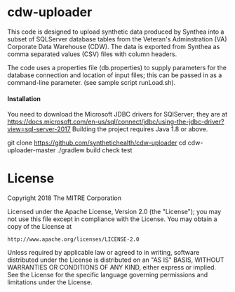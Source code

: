 # cdw-uploader

This code is designed to upload synthetic data produced by Synthea into a subset of SQLServer database 
tables from the Veteran's Adminstration (VA) Corporate Data Warehouse (CDW).  The data is exported from
Synthea as comma separated values (CSV) files with column headers.   

The code uses a properties file (db.properties) to supply parameters for the database connection and
location of input files; this can be passed in as a command-line parameter. (see sample script runLoad.sh).

#### Installation
You need to download the Microsoft JDBC drivers for SQlServer; they are at
    https://docs.microsoft.com/en-us/sql/connect/jdbc/using-the-jdbc-driver?view=sql-server-2017
Building the project requires Java 1.8 or above.

git clone https://github.com/synthetichealth/cdw-uploader
cd cdw-uploader-master
./gradlew build check test



# License

Copyright 2018 The MITRE Corporation

Licensed under the Apache License, Version 2.0 (the "License");
you may not use this file except in compliance with the License.
You may obtain a copy of the License at

    http://www.apache.org/licenses/LICENSE-2.0

Unless required by applicable law or agreed to in writing, software
distributed under the License is distributed on an "AS IS" BASIS,
WITHOUT WARRANTIES OR CONDITIONS OF ANY KIND, either express or implied.
See the License for the specific language governing permissions and
limitations under the License.
